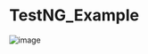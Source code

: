 # TestNG_Example
![image](https://user-images.githubusercontent.com/125841173/221238015-bde3a96a-6cad-4d7f-8f9a-61fe7cb5cd9d.png)
